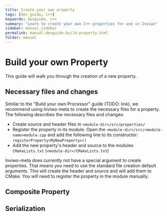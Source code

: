 ```yaml
---
title: Create your own property
tags: [dev_guide, c++]
keywords: devguide, c++
summary: "Learn to create your own C++ properties for use in Inviwo"
sidebar: manual_sidebar
permalink: manual-devguide-build-property.html
folder: manual
---
```

# Build your own Property
This guide will walk you through the creation of a new property.

## Necessary files and changes
Similar to the "Build your own Processor" guide (TODO: link), we recommend using Inviwo-meta to create the necessary files for a property. The following describes the necessary files and changes:
- Create source and header files in `<module-dir>/src/properties/`
- Register the property in its module. Open the `<module-dir>/src/<module-name>module.cpp` and add the following line to its constructor: `registerProperty<MyNewProperty>()`
- Add the new property's header and source to the modules `CMakeLists.txt` (`<module-dir>/CMakeLists.txt`)

Inviwo-meta does currently not have a special argument to create properties. That means you need to use the standard file creation default arguments. This will create the header and source and will add them to CMake. You will need to register the property in the module manually.

## Composite Property

## Serialization
